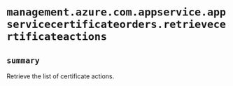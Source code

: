 # `management.azure.com.appservice.appservicecertificateorders.retrievecertificateactions`

## `summary`
Retrieve the list of certificate actions.


